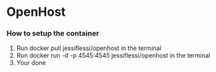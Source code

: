 # OpenHost

### How to setup the container

1. Run docker pull jessiflessi/openhost in the terminal
2. Run docker run -d -p 4545:4545 jessiflessi/openhost in the terminal
3. Your done
